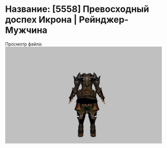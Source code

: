 # Название: [5558] Превосходный доспех Икрона | Рейнджер-Мужчина

Просмотр файла:
![p020024.png](p020024.png)